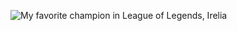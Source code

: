 ![My favorite champion in League of Legends, Irelia](https://ddragon.leagueoflegends.com/cdn/img/champion/splash/Irelia_0.jpg)
